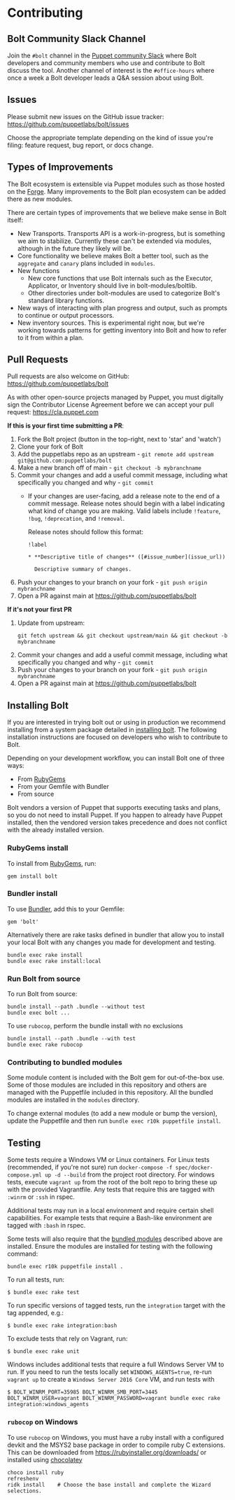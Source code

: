 # Contributing

## Bolt Community Slack Channel

Join the `#bolt` channel in the [Puppet community Slack](https://slack.puppet.com/) where Bolt developers and community members who use and contribute to Bolt discuss the tool. Another channel of interest is the `#office-hours` where once a week a Bolt developer leads a Q&A session about using Bolt.

## Issues

Please submit new issues on the GitHub issue tracker: https://github.com/puppetlabs/bolt/issues

Choose the appropriate template depending on the kind of issue you're filing: feature request, bug report, or docs change.

## Types of Improvements

The Bolt ecosystem is extensible via Puppet modules such as those hosted on the [Forge](https://forge.puppet.com/). Many improvements to the Bolt plan ecosystem can be added there as new modules.

There are certain types of improvements that we believe make sense in Bolt itself:

* New Transports. Transports API is a work-in-progress, but is something we aim to stabilize. Currently these can't be extended via modules, although in the future they likely will be.
* Core functionality we believe makes Bolt a better tool, such as the `aggregate` and `canary` plans included in `modules`.
* New functions
    * New core functions that use Bolt internals such as the Executor, Applicator, or Inventory should live in bolt-modules/boltlib.
    * Other directories under bolt-modules are used to categorize Bolt's standard library functions.
* New ways of interacting with plan progress and output, such as prompts to continue or output processors.
* New inventory sources. This is experimental right now, but we're working towards patterns for getting inventory into Bolt and how to refer to it from within a plan.

## Pull Requests

Pull requests are also welcome on GitHub: https://github.com/puppetlabs/bolt

As with other open-source projects managed by Puppet, you must digitally sign the Contributor
License Agreement before we can accept your pull request: https://cla.puppet.com

**If this is your first time submitting a PR**:
1. Fork the Bolt project (button in the top-right, next to 'star' and 'watch')
1. Clone your fork of Bolt
1. Add the puppetlabs repo as an upstream - `git remote add upstream git@github.com:puppetlabs/bolt`
1. Make a new branch off of main - `git checkout -b mybranchname`
1. Commit your changes and add a useful commit message, including what specifically you changed and why - `git commit`
    * If your changes are user-facing, add a release note to the end of a commit message. Release notes should begin
      with a label indicating what kind of change you are making. Valid labels include `!feature`, `!bug`, `!deprecation`,
      and `!removal`.

      Release notes should follow this format:

      ```
      !label

      * **Descriptive title of changes** ([#issue_number](issue_url))

        Descriptive summary of changes.
      ```
1. Push your changes to your branch on your fork - `git push origin mybranchname`
1. Open a PR against main at https://github.com/puppetlabs/bolt

**If it's not your first PR**
1. Update from upstream:
   ```
   git fetch upstream && git checkout upstream/main && git checkout -b mybranchname
   ```
1. Commit your changes and add a useful commit message, including what specifically you changed and why - `git commit`
1. Push your changes to your branch on your fork - `git push origin mybranchname`
1. Open a PR against main at https://github.com/puppetlabs/bolt

## Installing Bolt

If you are interested in trying bolt out or using in production we recommend installing from a system package detailed in [installing bolt](https://puppet.com/docs/bolt/latest/bolt_installing.html). The following installation instructions are focused on developers who wish to contribute to Bolt.

Depending on your development workflow, you can install Bolt one of three ways:

* From [RubyGems](https://rubygems.org)
* From your Gemfile with Bundler
* From source

Bolt vendors a version of Puppet that supports executing tasks and plans, so you do not need to install Puppet. If you happen to already have Puppet installed, then the vendored version takes precedence and does not conflict with the already installed version.

### RubyGems install

To install from [RubyGems](https://rubygems.org), run:

    gem install bolt

### Bundler install

To use [Bundler](https://bundler.io), add this to your Gemfile:

    gem 'bolt'


Alternatively there are rake tasks defined in bundler that allow you to install your local Bolt with any changes you made for development and testing.

    bundle exec rake install
    bundle exec rake install:local

### Run Bolt from source

To run Bolt from source:

    bundle install --path .bundle --without test
    bundle exec bolt ...

To use `rubocop`, perform the bundle install with no exclusions

    bundle install --path .bundle --with test
    bundle exec rake rubocop

### Contributing to bundled modules

Some module content is included with the Bolt gem for out-of-the-box use. Some of those modules are included in this repository and others are managed with the Puppetfile included in this repository. All the bundled modules are installed in the `modules` directory.

To change external modules (to add a new module or bump the version), update the Puppetfile and then run `bundle exec r10k puppetfile install`.

## Testing

Some tests require a Windows VM or Linux containers. For Linux tests (recommended, if you're not sure) run `docker-compose -f spec/docker-compose.yml up -d --build` from the project root directory. For windows tests, execute `vagrant up` from the root of the bolt repo to bring these up with the provided Vagrantfile. Any tests that require this are tagged with `:winrm` or `:ssh` in rspec.

Additional tests may run in a local environment and require certain shell capabilities. For example tests that require a Bash-like environment are tagged with `:bash` in rspec.

Some tests will also require that the [bundled modules](#contributing-to-bundled-modules) described above are installed. Ensure the modules are installed for testing with the following command:
```
bundle exec r10k puppetfile install .
```

To run all tests, run:

    $ bundle exec rake test

To run specific versions of tagged tests, run the `integration` target with the tag appended, e.g.:

    $ bundle exec rake integration:bash

To exclude tests that rely on Vagrant, run:

    $ bundle exec rake unit

Windows includes additional tests that require a full Windows Server VM to run. If you need to run the tests locally set `WINDOWS_AGENTS=true`, re-run `vagrant up` to create a `Windows Server 2016 Core` VM, and run tests with

    $ BOLT_WINRM_PORT=35985 BOLT_WINRM_SMB_PORT=3445 BOLT_WINRM_USER=vagrant BOLT_WINRM_PASSWORD=vagrant bundle exec rake integration:windows_agents

### `rubocop` on Windows

To use `rubocop` on Windows, you must have a ruby install with a configured devkit and the MSYS2 base package in order to compile ruby C extensions. This can be downloaded from https://rubyinstaller.org/downloads/ or installed using [chocolatey](https://chocolatey.org/packages/ruby)

    choco install ruby
    refreshenv
    ridk install    # Choose the base install and complete the Wizard selections.
